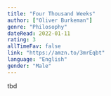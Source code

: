 ```yaml
---
title: "Four Thousand Weeks"
author: ["Oliver Burkeman"]
genre: "Philosophy"
dateRead: 2022-01-11
rating: 3
allTimeFav: false
link: "https://amzn.to/3mrEqbt"
language: "English"
gender: "Male"
---
```


tbd
